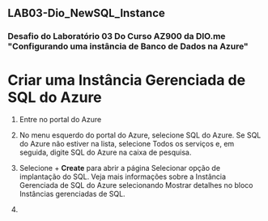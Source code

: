 ## LAB03-Dio_NewSQL_Instance
### Desafio do Laboratório 03 Do Curso AZ900 da DIO.me "Configurando uma instância de Banco de Dados na Azure"

# __Criar uma Instância Gerenciada de SQL do Azure__

1. Entre no portal do Azure
2. No menu esquerdo do portal do Azure, selecione SQL do Azure. Se SQL do Azure não estiver na lista, selecione Todos os serviços e, em seguida, digite SQL do Azure na caixa de pesquisa.
3. Selecione + __Create__ para abrir a página Selecionar opção de implantação do SQL. Veja mais informações sobre a Instância Gerenciada de SQL do Azure selecionando Mostrar detalhes no bloco Instâncias gerenciadas de SQL.
  
4. 
